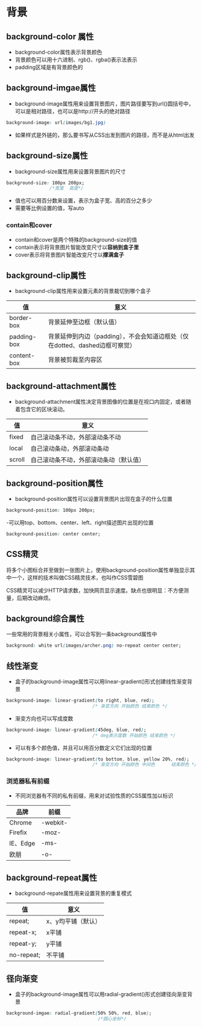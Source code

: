 # 背景

## background-color 属性

- background-color属性表示背景颜色
- 背景颜色可以用十六进制、rgb()、rgba()表示法表示
- padding区域是有背景颜色的

## background-imgae属性

- background-image属性用来设置背景图片，图片路径要写到url()圆括号中，可以是相对路径，也可以是http://开头的绝对路径

```css
background-image: url(images/bg1.jpg)
```

- 如果样式是外链的，那么要书写从CSS出发到图片的路径，而不是从html出发

## background-size属性

- background-size属性用来设置背景图片的尺寸

```css
background-size: 100px 200px;
                /*宽度  高度*/
```

- 值也可以用百分数来设置，表示为盒子宽、高的百分之多少
- 需要等比例设置的值，写auto

### contain和cover

- contain和cover是两个特殊的background-size的值
- contain表示将背景图片智能改变尺寸以**容纳到盒子里**
- cover表示将背景图片智能改变尺寸以**撑满盒子**

## background-clip属性

- background-clip属性用来设置元素的背景裁切到哪个盒子

值|意义
-|-
border-box|背景延伸至边框（默认值）
padding-box|背景延伸到内边（padding），不会会知道边框处（仅在dotted、dashed边框可察觉）
content-box|背景被剪裁至内容区

## background-attachment属性

- background-attachment属性决定背景图像的位置是在视口内固定，或者随着包含它的区块滚动。

值|意义
-|-
fixed|自己滚动条不动，外部滚动条不动
local|自己滚动条动，外部滚动条动
scroll|自己滚动条不动，外部滚动条动（默认值）

## background-position属性

- background-position属性可以设置背景图片出现在盒子的什么位置

```css
background-position: 100px 200px;
```

-可以用top、bottom、center、left、right描述图片出现的位置

```css
background-position: center center;
```

## CSS精灵

将多个小图标合并至做到一张图片上，使用background-position属性单独显示其中一个，这样的技术叫做CSS精灵技术，也叫作CSS雪碧图

CSS精灵可以减少HTTP请求数，加快网页显示速度。缺点也很明显：不方便测量，后期改动麻烦。

## background综合属性

一些常用的背景相关小属性，可以合写到一条background属性中

```css
background: white url(images/archer.png) no-repeat center center;
```

## 线性渐变

- 盒子的background-image属性可以用linear-gradient()形式创建线性渐变背景

```css
background-image: linear-gradient(to right, blue, red);
                                /* 渐变方向 开始颜色 结束颜色 */
```

- 渐变方向也可以写成度数

```css
background-image: linear-gradient(45deg, blue, red);
                                /* deg表示度数 开始颜色 结束颜色 */
```

- 可以有多个颜色值，并且可以用百分数定义它们出现的位置

```css
background-image: linear-gradient(to bottom, blue, yellow 20%, red);
                                /* 渐变方向 开始颜色 中间色      结束颜色 */
```

### 浏览器私有前缀

- 不同浏览器有不同的私有前缀，用来对试验性质的CSS属性加以标识

品牌|前缀
-|-
Chrome|-webkit-
Firefix|-moz-
IE、Edge|-ms-
欧朋|-o-

## background-repeat属性

- background-repate属性用来设置背景的重复模式

值|意义
-|-
repeat;|x、y均平铺（默认）
repeat-x;|x平铺
repeat-y;|y平铺
no-repeat;|不平铺

## 径向渐变

- 盒子的background-image属性可以用radial-gradient()形式创建径向渐变背景

```css
background-imgae: radial-gradient(50% 50%, red, blue);
                                  /*圆心坐标*/
```
